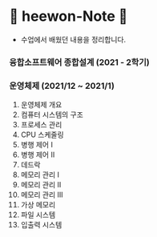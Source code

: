 # 🌈 heewon-Note 🌈

* 수업에서 배웠던 내용을 정리합니다.



### **융합소프트웨어 종합설계 (2021 - 2학기)**

### 운영체제 (2021/12 ~ 2021/1)

1. 운영체제 개요
2. 컴퓨터 시스템의 구조
3. 프로세스 관리
4. CPU 스케줄링
5. 병행 제어 I 
6. 병행 제어 II
7. 데드락
8. 메모리 관리 I
9. 메모리 관리 II
10. 메모리 관리 III
11. 가상 메모리
12. 파일 시스템
13. 입출력 시스템
